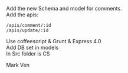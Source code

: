 Add the new Schema and model for comments.<br>
Add the apis:<br>

	/apis/comment/:id
	/apis/update/:id

Use coffeescript & Grunt & Express 4.0<br>
Add DB set in models<br>
In Src folder is CS<br>


Mark Ven
